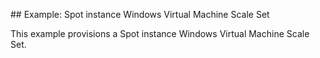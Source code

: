## Example: Spot instance Windows Virtual Machine Scale Set

This example provisions a Spot instance Windows Virtual Machine Scale Set.
